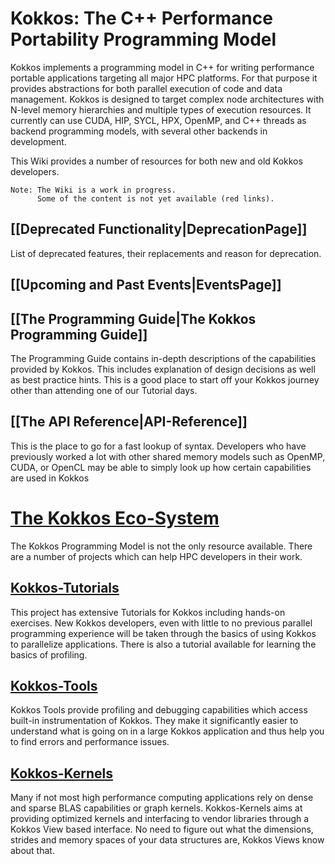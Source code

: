 # Kokkos: The C++ Performance Portability Programming Model

Kokkos implements a programming model in C++ for writing performance portable
applications targeting all major HPC platforms. For that purpose it provides
abstractions for both parallel execution of code and data management.
Kokkos is designed to target complex node architectures with N-level memory
hierarchies and multiple types of execution resources. It currently can use
CUDA, HIP, SYCL, HPX, OpenMP, and C++ threads as backend programming models,
with several other backends in development.

This Wiki provides a number of resources for both new and old Kokkos developers.
```
Note: The Wiki is a work in progress. 
      Some of the content is not yet available (red links).
```
## **[[Deprecated Functionality|DeprecationPage]]**
List of deprecated features, their replacements and reason for deprecation.

## **[[Upcoming and Past Events|EventsPage]]**

## **[[The Programming Guide|The Kokkos Programming Guide]]**

The Programming Guide contains in-depth descriptions of the capabilities provided
by Kokkos. This includes explanation of design decisions as well as best practice
hints. This is a good place to start off your Kokkos journey other than attending 
one of our Tutorial days. 

## **[[The API Reference|API-Reference]]**

This is the place to go for a fast lookup of syntax. Developers who have previously 
worked a lot with other shared memory models such as OpenMP, CUDA, or OpenCL may be
able to simply look up how certain capabilities are used in Kokkos

# [The Kokkos Eco-System](https://github.com/kokkos)

The Kokkos Programming Model is not the only resource available. There are a number 
of projects which can help HPC developers in their work. 

## [Kokkos-Tutorials](https://github.com/kokkos/kokkos-tutorials)

This project has extensive Tutorials for Kokkos including hands-on exercises.
New Kokkos developers, even with little to no previous parallel programming experience
will be taken through the basics of using Kokkos to parallelize applications.
There is also a tutorial available for learning the basics of profiling. 

## [Kokkos-Tools](https://github.com/kokkos/kokkos-tools)

Kokkos Tools provide profiling and debugging capabilities which access built-in 
instrumentation of Kokkos. They make it significantly easier to understand what is 
going on in a large Kokkos application and thus help you to find errors and performance
issues. 

## [Kokkos-Kernels](https://github.com/kokkos/kokkos-kernels)

Many if not most high performance computing applications rely on dense and sparse BLAS 
capabilities or graph kernels. Kokkos-Kernels aims at providing optimized kernels and
interfacing to vendor libraries through a Kokkos View based interface. No need to figure
out what the dimensions, strides and memory spaces of your data structures are, 
Kokkos Views know about that.   
 
